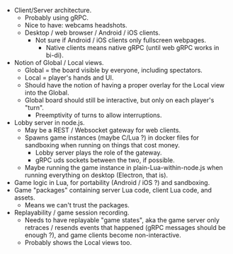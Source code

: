 - Client/Server architecture.
  - Probably using gRPC.
  - Nice to have: webcams headshots.
  - Desktop / web browser / Android / iOS clients.
    - Not sure if Android / iOS clients only fullscreen webpages.
      - Native clients means native gRPC (until web gRPC works in bi-di).
- Notion of Global / Local views.
  - Global = the board visible by everyone, including spectators.
  - Local = player's hands and UI.
  - Should have the notion of having a proper overlay for the Local view into the Global.
  - Global board should still be interactive, but only on each player's "turn".
    - Preemptivity of turns to allow interruptions.
- Lobby server in node.js.
  - May be a REST / Websocket gateway for web clients.
  - Spawns game instances (maybe C/Lua ?) in docker files for sandboxing when running on things that cost money.
    - Lobby server plays the role of the gateway.
    - gRPC uds sockets between the two, if possible.
  - Maybe running the game instance in plain-Lua-within-node.js when running everything on desktop (Electron, that is).
- Game logic in Lua, for portability (Android / iOS ?) and sandboxing.
- Game "packages" containing server Lua code, client Lua code, and assets.
  - Means we can't trust the packages.
- Replayability / game session recording.
  - Needs to have replayable "game states", aka the game server only retraces / resends events that happened (gRPC messages should be enough ?), and game clients become non-interactive.
  - Probably shows the Local views too.
